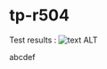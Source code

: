 # tp-r504

Test results : ![text ALT](https://github.com/Noxayo/tp-r504/actions/workflows/pytest.py/badge.svg)



abcdef
